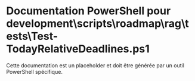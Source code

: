 # Documentation PowerShell pour development\scripts\roadmap\rag\tests\Test-TodayRelativeDeadlines.ps1

Cette documentation est un placeholder et doit être générée par un outil PowerShell spécifique.
